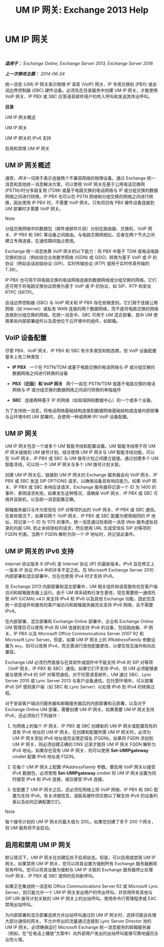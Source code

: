 ﻿---
title: 'UM IP 网关: Exchange 2013 Help'
TOCTitle: UM IP 网关
ms:assetid: 991d77e0-3995-44ab-bedf-52ff7a0301ab
ms:mtpsurl: https://technet.microsoft.com/zh-cn/library/Bb123890(v=EXCHG.150)
ms:contentKeyID: 50491214
ms.date: 01/11/2018
mtps_version: v=EXCHG.150
ms.translationtype: HT
---

# UM IP 网关

 

_**适用于：** Exchange Online, Exchange Server 2013, Exchange Server 2016_

_**上一次修改主题：** 2014-06-24_

统一消息 (UM) IP 网关表示物理 IP 语音 (VoIP) 网关、IP 专用交换机 (PBX) 或会话边界控制器 (SBC) 硬件设备。必须先在目录服务中创建 UM IP 网关，才能使用 VoIP 网关、IP PBX 或 SBC 应答语音邮件用户的传入呼叫和发送其传出呼叫。

**目录**

UM IP 网关概述

UM IP 网关

UM IP 网关的 IPv6 支持

启用和禁用 UM IP 网关

## UM IP 网关概述

通常，*网关*一词用于表示连接两个不兼容网络的物理设备。通过 Exchange 统一消息和其他统一消息解决方案，可以使用 VoIP 网关在基于公用电话交换网 (PSTN)/时分多路复用 (TDM) 或基于电路交换的电话网络与 IP 或分组交换的数据网络之间进行转换。IP PBX 也可以在 PSTN 网络和分组交换的网络之间进行转换，因此使用 IP PBX 时，不需要 VoIP 网关。只有将旧有 PBX 硬件设备连接到 UM 部署时才需要 VoIP 网关。

> [!NOTE]  
> 分组交换网络中的数据包（邮件或邮件片段）分别在路由器、交换机、VoIP 网关、IP PBX 和 SBC 等设备之间路由。与电路交换网相比，后者在两个节点之间建立专用连接，在通信期间独占使用。


Exchange 统一消息依靠 VoIP 网关的以下能力：将 PBX 中基于 TDM 或电话电路交换的协议（例如综合业务数字网络 (ISDN) 或 QSIG）转换为基于 VoIP 或 IP 的协议（例如会话初始协议 (SIP)、实时传输协议 (RTP) 或用于实时传真传输的 T.38）。

IP PBX 也可用于将电路交换的电话网络连接到数据网络或分组交换的网络。它们还可用于将电路交换协议转换为基于 VoIP 或 IP 的协议，如 SIP、RTP 和安全 RTPC (SRTP)。

会话边界控制器 (SBC) 与 VoIP 网关和 IP PBX 存在些微差别。它们用于连接公用网络（如 Internet）或私有 WAN 连接的两个数据网络，而不是将电路交换的网络连接到分组交换的网络。在统一消息中，SBC 可用于 UM 混合部署，其中 UM 使用某些内部部署组件以及其他位于云环境中的组件，如邮箱。

## VoIP 设备配置

尽管 PBX、VoIP 网关、IP PBX 和 SBC 有许多类型和制造商，但 VoIP 设备配置基本上有三种类型：

  - **IP PBX**   一个在 PSTN/TDM 或基于电路交换的电话网络与 IP 或分组交换的数据网络之间进行转换的设备

  - **PBX（旧版）和 VoIP 网关**   两个一起在 PSTN/TDM 或基于电路交换的电话网络与 IP 或分组交换的数据网络之间进行转换的单独组件

  - **SBC**   连接两种基于 IP 的网络（如局域网和数据中心）的一个或多个设备。

为了支持统一消息，将电话网络基础结构连接到数据网络基础结构或连接内部部署与云环境中的 UM 部署时，会使用一种或两种 IP/ VoIP 设备配置。

## UM IP 网关

UM IP 网关包含一个或多个 UM 智能寻线和配置设置。UM 智能寻线用于将 UM IP 网关链接到 UM 拨号计划。结合使用 UM IP 网关与 UM 智能寻线功能，可以在 VoIP 网关、IP PBX 或 SBC 与 UM 拨号计划之间建立链接。通过创建多个 UM 智能寻线，可以将一个 UM IP 网关与多个 UM 拨号计划关联。

创建 UM IP 网关后，链接到 UM IP 网关的 Exchange 服务器会向 VoIP 网关、IP PBX 或 SBC 发送 SIP OPTIONS 请求，以确保设备具有响应能力。如果 VoIP 网关、IP PBX 或 SBC 未响应该请求，Exchange 服务器将记录一个 ID 为 1400 的事件，表明请求失败。如果发生这种情况，请确保 VoIP 网关、IP PBX 或 SBC 可用并且联机，以及统一消息配置正确。

邮箱服务器只与作为受信任 SIP 对等项列出的 VoIP 网关、IP PBX 或 SBC 通信。在某些情况下，如果将两个 VoIP 网关、IP PBX 或 SBC 配置为使用相同的 IP 地址，将记录一个 ID 为 1175 的事件。统一消息通过检索统一消息 Web 服务虚拟目录的内部 URL 防止未经授权的请求，然后使用 URL 生成受信任 SIP 对等项的 FQDN 列表。当两个 FQDN 解析为同一个 IP 地址时，将记录此事件。

## UM IP 网关的 IPv6 支持

Internet 协议版本 6 (IPv6) 是 Internet 协议 (IP) 的最新版本。IPv6 旨在修正上一版本 IP 协议 IPv4 中的许多不足之处。在 Microsoft Exchange Server 2010 内部部署和混合部署中，仅在也使用 IPv4 时才支持 IPv6。

在 Exchange 2013 内部部署和混合部署中，UM 相关组件和语音服务仅在客户端访问和邮箱服务器上运行。由于 UM 体系结构已发生更改，现在需要统一通信托管 API (UCMA) v4.0 来支持 IPv4 和 IPv6 以及其他 Exchange 功能，因此包含统一消息组件和服务的客户端访问和邮箱服务器完全支持 IPv6 网络，且不需要 IPv4。

在内部部署、混合部署和 Exchange Online 部署中，企业和 Exchange Online UM 管理员可以使用 IPv6 将 UM 连接到支持 IPv6 的设备，包括路由器、IP 网关、IP PBX 以及 Microsoft Office Communications Server 2007 R2 和 Microsoft Lync Server。但是，如果 UM IP 网关上的 *IPAddressFamily* 参数设置为 `Any`，则可以改用 IPv4，而无需进行其他配置更改，以便实现互操作和向后兼容。

Exchange UM 必须仍然直接与在其软件或固件中不能支持 IPv6 的 SIP 对等项（VoIP 网关、IP PBX 和 SBC）通信。如果它们不支持 IPv6，则 UM 必须能够直接与使用 IPv4 的 SIP 对等项通信。对于托管语音邮件，UM 通过 SBC、Lync Server 2010 或 Lync Server 2013 与客户设备通信。在托管环境中，可以部署 IPv6 SIP 感知客户端（如 SBC 和 Lync Server）以处理 IPv6 到 IPv4 的转换过程。

对于安装客户端访问服务器和邮箱服务器后的内部部署和云部署，以及对于 Exchange Online UM 部署，需要创建 UM IP 网关。如果需要 UM IP 网关支持 IPv6，还必须执行下列操作：

1.  为网络上的每个 IP 网关、IP PBX 或 SBC 创建新的 UM IP 网关或配置现有的具有 IPv6 地址的 UM IP 网关。在创建和配置所需 UM IP 网关时，必须为 UM IP 网关添加 IPv6 地址或完全限定域名 (FQDN)。如果将 FQDN 添加到 UM IP 网关，则必须创建正确的 DNS 记录才能将 UM IP 网关 FQDN 解析为 IPv6 地址。如果存在现有 UM IP 网关，则可以使用 **Set-UMIPgateway** cmdlet 配置 IPv6 地址或 FQDN。

2.  在每个 UM IP 网关上配置 *IPAddressFamily* 参数。要启用 VoIP 网关以接受 IPv6 数据包，必须使用 **Set-UMIPgateway** cmdlet 将 UM IP 网关设置为同时接受 IPv4 和 IPv6 连接，或仅接受 IPv6 连接。

3.  在配置了 UM IP 网关之后，还必须在网络上将 VoIP 网络、IP PBX 和 SBC 配置为支持 IPv6。有关详细信息，请联系硬件供应商以了解支持 IPv6 的设备列表以及如何正确配置它们。

> [!NOTE]  
> 每个拨号计划的 UM IP 网关的最大值为 200,。如果您创建了多于 200 个网关，则 UM 服务将不会启动。


## 启用和禁用 UM IP 网关

默认情况下，UM IP 网关在创建后处于启用状态。但是，可以启用或禁用 UM IP 网关。如果禁用 UM IP 网关，您可以将其设置为强制所有 Exchange 服务器删除现有呼叫。您可以将其设置为强制与 UM IP 关联的 Exchange 服务器停止处理 VoIP 网关、IP PBX 或 SBC 提供的任何新呼叫。

如果正在集成统一消息和 Office Communications Server R2 或 Microsoft Lync Server，则只能允许一个 UM IP 网关发出用户的传出呼叫，并禁用所有其他与 SIP URI 拨号计划关联的 UM IP 网关上的出站呼叫。使用命令行管理程序或 EAC 禁用出站呼叫。

为内部部署和混合部署选择允许出站呼叫通过的 UM IP 网关时，选择可能会处理大部分通信的网关。不允许传出的流量通过连接到 Lync Server Director 池的 UM IP 网关。必须确保运行 Microsoft Exchange 统一消息服务的邮箱服务器（例如，在“在电话上播放”方案中）向外部用户发出的出站呼叫能够可靠地遍历企业防火墙。

